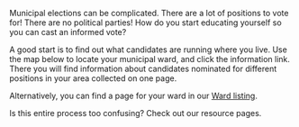 Municipal elections can be complicated. There are a lot of positions
to vote for! There are no political parties! How do you start
educating yourself so you can cast an informed vote?

A good start is to find out what candidates are running where you
live. 
Use the map below to locate your municipal ward, and click the
information link. 
There you will find information about candidates nominated
for different positions in your area collected on one page. 

<script src="https://embed.github.com/view/geojson/CivicTechWR/WRvotes/master/docs/_data/sync/WardBoundaries.geojson"></script>

Alternatively, you can find a page for your ward in our [Ward
listing](./wards/). 

Is this entire process too confusing? Check out our resource
pages.

